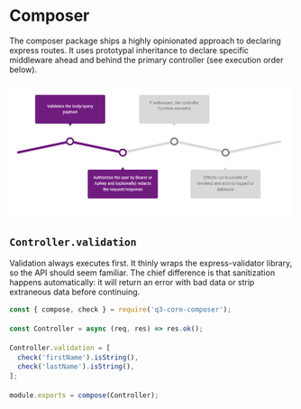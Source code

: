 # Composer

The composer package ships a highly opinionated approach to declaring express routes. It uses prototypal inheritance to declare specific middleware ahead and behind the primary controller (see execution order below). 

<img src='../images/core-flow.png' alt="Core flow diagram"></img>

## `Controller.validation`

Validation always executes first. It thinly wraps the express-validator library, so the API should seem familiar. The chief difference is that sanitization happens automatically: it will return an error with bad data or strip extraneous data before continuing.

``` Javascript
const { compose, check } = require('q3-core-composer');

const Controller = async (req, res) => res.ok();

Controller.validation = [
  check('firstName').isString(),
  check('lastName').isString(),
];

module.exports = compose(Controller);
```